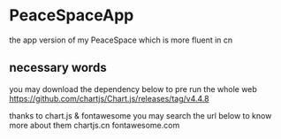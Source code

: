 # PeaceSpaceApp
the app version of my PeaceSpace which is more fluent in cn

## necessary words
you may download the dependency below to pre run the whole web 
https://github.com/chartjs/Chart.js/releases/tag/v4.4.8

thanks to chart.js & fontawesome
you may search the url below to know more about them
chartjs.cn 
fontawesome.com
